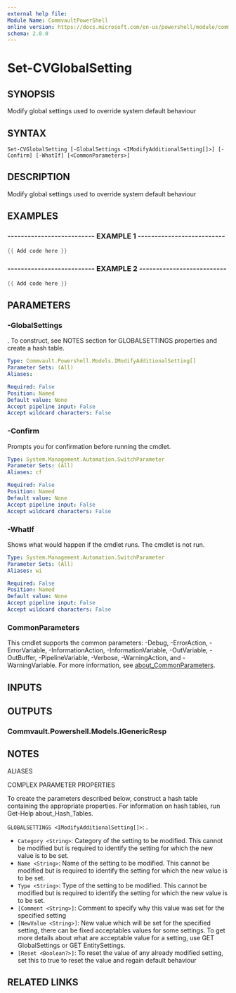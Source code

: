 ```yaml
---
external help file:
Module Name: CommvaultPowerShell
online version: https://docs.microsoft.com/en-us/powershell/module/commvaultpowershell/set-cvglobalsetting
schema: 2.0.0
---
```


# Set-CVGlobalSetting

## SYNOPSIS
Modify global settings used to override system default behaviour

## SYNTAX

```
Set-CVGlobalSetting [-GlobalSettings <IModifyAdditionalSetting[]>] [-Confirm] [-WhatIf] [<CommonParameters>]
```

## DESCRIPTION
Modify global settings used to override system default behaviour

## EXAMPLES

### -------------------------- EXAMPLE 1 --------------------------
```powershell
{{ Add code here }}
```



### -------------------------- EXAMPLE 2 --------------------------
```powershell
{{ Add code here }}
```



## PARAMETERS

### -GlobalSettings
.
To construct, see NOTES section for GLOBALSETTINGS properties and create a hash table.

```yaml
Type: Commvault.Powershell.Models.IModifyAdditionalSetting[]
Parameter Sets: (All)
Aliases:

Required: False
Position: Named
Default value: None
Accept pipeline input: False
Accept wildcard characters: False
```

### -Confirm
Prompts you for confirmation before running the cmdlet.

```yaml
Type: System.Management.Automation.SwitchParameter
Parameter Sets: (All)
Aliases: cf

Required: False
Position: Named
Default value: None
Accept pipeline input: False
Accept wildcard characters: False
```

### -WhatIf
Shows what would happen if the cmdlet runs.
The cmdlet is not run.

```yaml
Type: System.Management.Automation.SwitchParameter
Parameter Sets: (All)
Aliases: wi

Required: False
Position: Named
Default value: None
Accept pipeline input: False
Accept wildcard characters: False
```

### CommonParameters
This cmdlet supports the common parameters: -Debug, -ErrorAction, -ErrorVariable, -InformationAction, -InformationVariable, -OutVariable, -OutBuffer, -PipelineVariable, -Verbose, -WarningAction, and -WarningVariable. For more information, see [about_CommonParameters](http://go.microsoft.com/fwlink/?LinkID=113216).

## INPUTS

## OUTPUTS

### Commvault.Powershell.Models.IGenericResp

## NOTES

ALIASES

COMPLEX PARAMETER PROPERTIES

To create the parameters described below, construct a hash table containing the appropriate properties. For information on hash tables, run Get-Help about_Hash_Tables.


`GLOBALSETTINGS <IModifyAdditionalSetting[]>`: .
  - `Category <String>`: Category of the setting to be modified. This cannot be modified but is required to identify the setting for which the new value is to be set.
  - `Name <String>`: Name of the setting to be modified. This cannot be modified but is required to identify the setting for which the new value is to be set.
  - `Type <String>`: Type of the setting to be modified. This cannot be modified but is required to identify the setting for which the new value is to be set.
  - `[Comment <String>]`: Comment to specify why this value was set for the specified setting
  - `[NewValue <String>]`: New value which will be set for the specified setting, there can be fixed acceptables values for some settings. To get more details about what are acceptable value for a setting, use GET GlobalSettings or GET EntitySettings.
  - `[Reset <Boolean?>]`: To reset the value of any already modified setting, set this to true to reset the value and regain default behaviour

## RELATED LINKS

